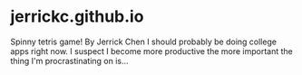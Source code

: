 jerrickc.github.io
==================
Spinny tetris game!
By Jerrick Chen
I should probably be doing college apps right now.
I suspect I become more productive the more important the thing I'm procrastinating on is...